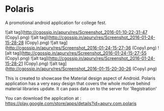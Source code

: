 # Polaris
A promotional android application for college fest.

![alt tag](http://cgossip.in/apurv/res/Screenshot_2016-01-10-22-31-47 (Copy).png)
![alt tag](http://cgossip.in/apurv/res/Screenshot_2016-01-24-15-28-28 (Copy).png)
![alt tag](http://cgossip.in/apurv/res/Screenshot_2016-01-24-15-27-36 (Copy).png)
![alt tag](http://cgossip.in/apurv/res/Screenshot_2016-01-24-15-27-55 (Copy).png)
![alt tag](http://cgossip.in/apurv/res/Screenshot_2016-01-24-15-28-21 (Copy).png)
![alt tag](http://cgossip.in/apurv/res/Screenshot_2016-01-15-20-30-26 (Copy).png)


This is created to showcase the Material design aspect of Android. 
Polaris application has a very easy design that covers the whole motive behind material libraries update.
It can pass data on to the server for 'Registration'

You can download the application at : https://play.google.com/store/apps/details?id=apurv.com.polaris
